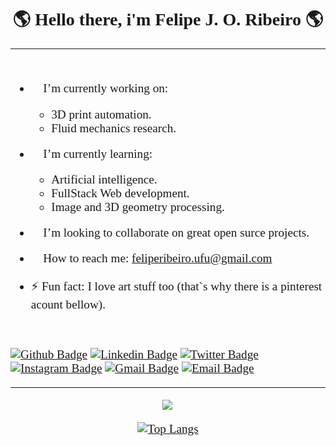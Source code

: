 <h1 align="center" style="font-family: 'Times', sans-serif;">🌎 Hello there, i'm Felipe J. O. Ribeiro 🌎 </h1>

---

<div style="font-size:1.2rem;display: flex;flex-direction: column; align-items:center;justify-content: center;font-family: 'Times', sans-serif;">

- 👨 I’m currently working on:
  - 3D print automation.
  - Fluid mechanics research.
  
- 👶 I’m currently learning:
  - Artificial intelligence.
  - FullStack Web development.
  - Image and 3D geometry processing. 
  
- 👯 I’m looking to collaborate on great open surce projects. 
- 💌 How to reach me: feliperibeiro.ufu@gmail.com
- ⚡ Fun fact: I love art stuff too (that`s why there is a pinterest acount bellow).
<div>

[![Github Badge](https://img.shields.io/badge/-Github-000?style=flat-square&logo=Github&logoColor=white&link=https://github.com/eduardoerror)](https://github.com/eduardoerror)
[![Linkedin Badge](https://img.shields.io/badge/-LinkedIn-blue?style=flat-square&logo=Linkedin&logoColor=white&link=https://https://www.linkedin.com/in/eduardo-amaro-maciel-25b808187/)](https://www.linkedin.com/in/eduardo-amaro-maciel-25b808187/)
[![Twitter Badge](https://img.shields.io/badge/-Twitter-1ca0f1?style=flat-square&labelColor=1ca0f1&logo=twitter&logoColor=white&link=https://https://twitter.com/EduardoAmaroMa1)](https://twitter.com/EduardoAmaroMa1)
[![Instagram Badge](https://img.shields.io/badge/-Instagram-C13584?style=flat-quare&labelColor=C13584&logo=instagram&logoColor=white&link=https://https://www.instagram.com/eduamaro.m/)](https://www.instagram.com/eduamaro.m/)
[![Gmail Badge](https://img.shields.io/badge/-Gmail-c14438?style=flat-square&logo=Gmail&logoColor=white&link=mailto:eduardo.amaro164@gmail.com)](mailto:eduardo.amaro164@gmail.com)
[![Email Badge](https://img.shields.io/badge/-Email-3ABFE6?style=flat-square&logo=minutemailer&logoColor=white&link=mailto:eduardo.maciel@edu.univali.br)](mailto:eduardo.maciel@edu.univali.br)

---

<div style="display: flex;flex-direction: column; align-items:center;justify-content: center;">

<a href="https://github.com/anuraghazra/github-readme-stats">
  <img align="left" src="https://github-readme-stats.vercel.app/api?username=feliperibeiroufu&show_icons=true&hide_border=true&count_private=true&hide=prs,issues" />
</a>

[![Top Langs](https://github-readme-stats.vercel.app/api/top-langs/?username=feliperibeiroufu&count_private=true&layout=compact)](https://github.com/anuraghazra/github-readme-stats)

</div>



